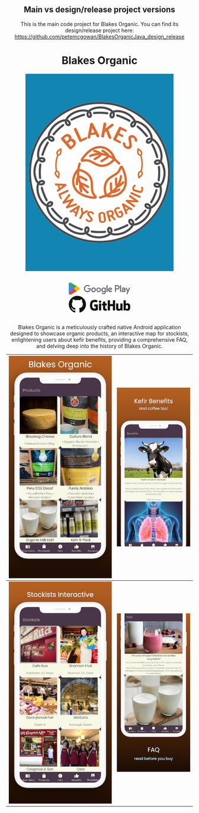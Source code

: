 
<div align="center">

## Main vs design/release project versions

This is the main code project for Blakes Organic. You can find its design/release project here:
https://github.com/petemcgowan/BlakesOrganicJava_design_release

<div align="center">

# Blakes Organic

</div>

<div align="center">

![Blakes Organic Logo](/img/05_Logo_Blakes_Organic.png)

</div>

<div align="center" style="display:flex;flex-direction:column">

[<img src="/img/Google_Play_2022_logo.svg" width="33%">](https://play.google.com/store/apps/details?id=com.buachaillmaith.blakesorganicandroid)
<br>
[<img src="/img/github-full.svg" width="33%">](https://github.com/petemcgowan/BlakesOrganicAndroid)
<br>

</div>

Blakes Organic is a meticulously crafted native Android application designed to showcase organic products, an interactive map for stockists, enlightening users about kefir benefits, providing a comprehensive FAQ, and delving deep into the history of Blakes Organic.

<div align="center">

| ![Image 1](/img/projects/BlakesiPhonePortfolio1.png) | ![Image 2](/img/projects/BlakesiPhone2.png) |
|:---:|:---:|
| ![Image 3](/img/projects/BlakesiPhonePortfolio2.png) | ![Image 4](/img/projects/BlakesiPhone3.png) |

</div>

<div align="center">

